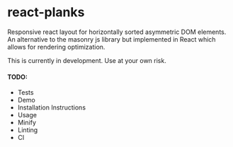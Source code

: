 # react-planks
Responsive react layout for horizontally sorted asymmetric DOM elements. An alternative
to the masonry js library but implemented in React which allows for rendering
optimization.

This is currently in development. Use at your own risk.

#### TODO:
* Tests
* Demo
* Installation Instructions
* Usage
* Minify
* Linting
* CI
